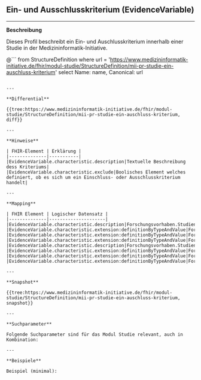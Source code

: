 ## Ein- und Ausschlusskriterium (EvidenceVariable)

---

**Beschreibung**

Dieses Profil beschreibt ein Ein- und Auschlusskriterium innerhalb einer Studie in der Medizininformatik-Initiative.

@```
from StructureDefinition where url = 'https://www.medizininformatik-initiative.de/fhir/modul-studie/StructureDefinition/mii-pr-studie-ein-auschluss-kriterium' select Name: name, Canonical: url
```

---

**Differential**

{{tree:https://www.medizininformatik-initiative.de/fhir/modul-studie/StructureDefinition/mii-pr-studie-ein-auschluss-kriterium, diff}}

---

**Hinweise**

| FHIR-Element | Erklärung |
|--------------|-----------|
|EvidenceVariable.characteristic.description|Textuelle Beschreibung dess Kriteriums|
|EvidenceVariable.characteristic.exclude|Boolisches Element welches definiert, ob es sich um ein Einschluss- oder Ausschlusskriterium handelt|

---

**Mapping**

| FHIR Element | Logischer Datensatz |
|--------------|---------------------|
|EvidenceVariable.characteristic.description|Forschungsvorhaben.Studiendesign.Einschlusskriterien.Kriterium|
|EvidenceVariable.characteristic.extension:definitionByTypeAndValue|Forschungsvorhaben.Studiendesign.Einschlusskriterien.Operator|
|EvidenceVariable.characteristic.extension:definitionByTypeAndValue|Forschungsvorhaben.Studiendesign.Einschlusskriterien.Masseinheit|
|EvidenceVariable.characteristic.extension:definitionByTypeAndValue|Forschungsvorhaben.Studiendesign.Einschlusskriterien.Wert|
|EvidenceVariable.characteristic.description|Forschungsvorhaben.Studiendesign.Ausschlusskriterien.Kriterium|
|EvidenceVariable.characteristic.extension:definitionByTypeAndValue|Forschungsvorhaben.Studiendesign.Ausschlusskriterien.Operator|
|EvidenceVariable.characteristic.extension:definitionByTypeAndValue|Forschungsvorhaben.Studiendesign.Ausschlusskriterien.Masseinheit|
|EvidenceVariable.characteristic.extension:definitionByTypeAndValue|Forschungsvorhaben.Studiendesign.Ausschlusskriterien.Wert|

---

**Snapshot**

{{tree:https://www.medizininformatik-initiative.de/fhir/modul-studie/StructureDefinition/mii-pr-studie-ein-auschluss-kriterium, snapshot}}

---

**Suchparameter**

Folgende Suchparameter sind für das Modul Studie relevant, auch in Kombination:

---

**Beispiele**

Beispiel (minimal):